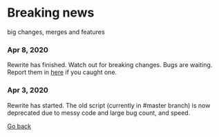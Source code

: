 # Breaking news 
big changes, merges and features
### Apr 8, 2020
Rewrite has finished. Watch out for breaking changes. Bugs are waiting. Report them in [here](https://github.com/kcomain/bfbVoteCounter/issues/new/choose) if you caught one. 

### Apr 3, 2020
Rewrite has started. The old script (currently in #master branch) is now deprecated due to messy code and large bug count, and speed.

[Go back](../news)
